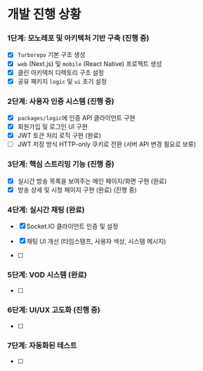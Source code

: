 # 개발 진행 상황

### 1단계: 모노레포 및 아키텍처 기반 구축 (진행 중)

- [x] `Turborepo` 기본 구조 생성
- [x] `web` (Next.js) 및 `mobile` (React Native) 프로젝트 생성
- [x] 클린 아키텍처 디렉토리 구조 설정
- [x] 공유 패키지 `logic` 및 `ui` 초기 설정

### 2단계: 사용자 인증 시스템 (진행 중)

- [x] `packages/logic`에 인증 API 클라이언트 구현
- [x] 회원가입 및 로그인 UI 구현
- [x] JWT 토큰 처리 로직 구현 (완료)
- [ ] JWT 저장 방식 HTTP-only 쿠키로 전환 (서버 API 변경 필요로 보류)

### 3단계: 핵심 스트리밍 기능 (진행 중)

- [x] 실시간 방송 목록을 보여주는 메인 페이지/화면 구현 (완료)
- [x] 방송 상세 및 시청 페이지 구현 (완료) (진행 중)

### 4단계: 실시간 채팅 (완료)

- [x] Socket.IO 클라이언트 인증 및 설정
- [x] 채팅 UI 개선 (타임스탬프, 사용자 색상, 시스템 메시지)

- [ ]

### 5단계: VOD 시스템 (완료)

- [ ]

### 6단계: UI/UX 고도화 (진행 중)

- [ ]

### 7단계: 자동화된 테스트

- [ ]
